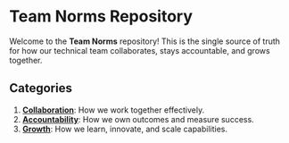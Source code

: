 # Team Norms Repository  
Welcome to the **Team Norms** repository! This is the single source of truth for how our technical team collaborates, stays accountable, and grows together.  

## Categories  
1. **[Collaboration](/collaboration/README.md)**: How we work together effectively.  
2. **[Accountability](/accountability/README.md)**: How we own outcomes and measure success.  
3. **[Growth](/growth/README.md)**: How we learn, innovate, and scale capabilities.  